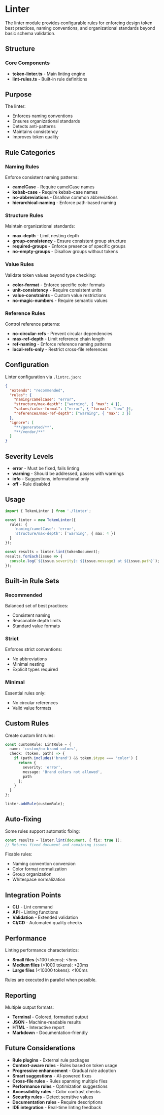 # Linter

The linter module provides configurable rules for enforcing design token best practices, naming conventions, and organizational standards beyond basic schema validation.

## Structure

### Core Components
- **token-linter.ts** - Main linting engine
- **lint-rules.ts** - Built-in rule definitions

## Purpose

The linter:
- Enforces naming conventions
- Ensures organizational standards
- Detects anti-patterns
- Maintains consistency
- Improves token quality

## Rule Categories

### Naming Rules
Enforce consistent naming patterns:
- **camelCase** - Require camelCase names
- **kebab-case** - Require kebab-case names
- **no-abbreviations** - Disallow common abbreviations
- **hierarchical-naming** - Enforce path-based naming

### Structure Rules
Maintain organizational standards:
- **max-depth** - Limit nesting depth
- **group-consistency** - Ensure consistent group structure
- **required-groups** - Enforce presence of specific groups
- **no-empty-groups** - Disallow groups without tokens

### Value Rules
Validate token values beyond type checking:
- **color-format** - Enforce specific color formats
- **unit-consistency** - Require consistent units
- **value-constraints** - Custom value restrictions
- **no-magic-numbers** - Require semantic values

### Reference Rules
Control reference patterns:
- **no-circular-refs** - Prevent circular dependencies
- **max-ref-depth** - Limit reference chain length
- **ref-naming** - Enforce reference naming patterns
- **local-refs-only** - Restrict cross-file references

## Configuration

Linter configuration via `.lintrc.json`:
```json
{
  "extends": "recommended",
  "rules": {
    "naming/camelCase": "error",
    "structure/max-depth": ["warning", { "max": 4 }],
    "values/color-format": ["error", { "format": "hex" }],
    "references/max-ref-depth": ["warning", { "max": 3 }]
  },
  "ignore": [
    "**/generated/**",
    "**/vendor/**"
  ]
}
```

## Severity Levels

- **error** - Must be fixed, fails linting
- **warning** - Should be addressed, passes with warnings
- **info** - Suggestions, informational only
- **off** - Rule disabled

## Usage

```typescript
import { TokenLinter } from './linter';

const linter = new TokenLinter({
  rules: {
    'naming/camelCase': 'error',
    'structure/max-depth': ['warning', { max: 4 }]
  }
});

const results = linter.lint(tokenDocument);
results.forEach(issue => {
  console.log(`${issue.severity}: ${issue.message} at ${issue.path}`);
});
```

## Built-in Rule Sets

### Recommended
Balanced set of best practices:
- Consistent naming
- Reasonable depth limits
- Standard value formats

### Strict
Enforces strict conventions:
- No abbreviations
- Minimal nesting
- Explicit types required

### Minimal
Essential rules only:
- No circular references
- Valid value formats

## Custom Rules

Create custom lint rules:
```typescript
const customRule: LintRule = {
  name: 'custom/no-brand-colors',
  check: (token, path) => {
    if (path.includes('brand') && token.$type === 'color') {
      return {
        severity: 'error',
        message: 'Brand colors not allowed',
        path
      };
    }
  }
};

linter.addRule(customRule);
```

## Auto-fixing

Some rules support automatic fixing:
```typescript
const results = linter.lint(document, { fix: true });
// Returns fixed document and remaining issues
```

Fixable rules:
- Naming convention conversion
- Color format normalization
- Group organization
- Whitespace normalization

## Integration Points

- **CLI** - Lint command
- **API** - Linting functions
- **Validation** - Extended validation
- **CI/CD** - Automated quality checks

## Performance

Linting performance characteristics:
- **Small files** (<100 tokens): <5ms
- **Medium files** (<1000 tokens): <20ms
- **Large files** (<10000 tokens): <100ms

Rules are executed in parallel when possible.

## Reporting

Multiple output formats:
- **Terminal** - Colored, formatted output
- **JSON** - Machine-readable results
- **HTML** - Interactive report
- **Markdown** - Documentation-friendly

## Future Considerations

- **Rule plugins** - External rule packages
- **Context-aware rules** - Rules based on token usage
- **Progressive enhancement** - Gradual rule adoption
- **Smart suggestions** - AI-powered fixes
- **Cross-file rules** - Rules spanning multiple files
- **Performance rules** - Optimization suggestions
- **Accessibility rules** - Color contrast checks
- **Security rules** - Detect sensitive values
- **Documentation rules** - Require descriptions
- **IDE integration** - Real-time linting feedback